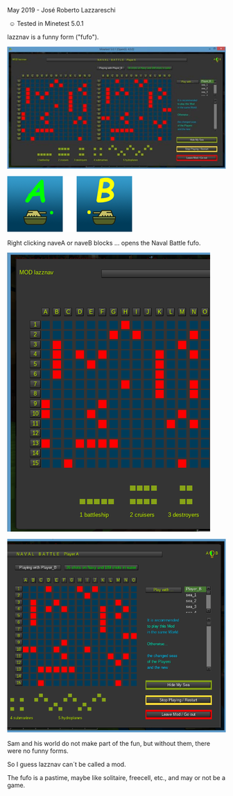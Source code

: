 ﻿May 2019 - José Roberto Lazzareschi

﻿
:relaxed: Tested in Minetest 5.0.1

lazznav is a funny form ("fufo").

![alt text](https://raw.githubusercontent.com/jrlazz/lazznav/master/lazznav_img_0.jpg)

![alt text](https://raw.githubusercontent.com/jrlazz/lazznav/master/naveA_naveB.png)

Right clicking naveA or naveB blocks ... opens the Naval Battle fufo.

![alt text](https://raw.githubusercontent.com/jrlazz/lazznav/master/lazznav_img_1.png)

![alt text](https://raw.githubusercontent.com/jrlazz/lazznav/master/lazznav_img_2.png)

Sam and his world do not make part of the fun, but without them, there were no funny forms.

So I guess lazznav can´t be called a mod.

The fufo is a pastime, maybe like solitaire, freecell, etc., and may or not be a game.
